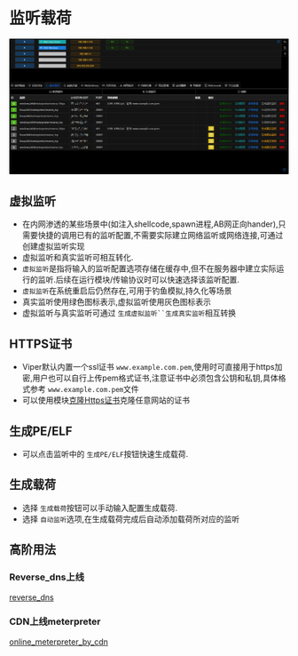 # 监听载荷

![img_1.png](webp/handler_and_payload/img_1.png)

## 虚拟监听

+ 在内网渗透的某些场景中(如注入shellcode,spawn进程,AB网正向hander),只需要快捷的调用已有的监听配置,不需要实际建立网络监听或网络连接,可通过创建虚拟监听实现
+ 虚拟监听和真实监听可相互转化.
+ `虚拟监听`是指将输入的监听配置选项存储在缓存中,但不在服务器中建立实际运行的监听.后续在运行模块/传输协议时可以快速选择该监听配置.
+ `虚拟监听`在系统重启后仍然存在,可用于钓鱼模拟,持久化等场景
+ 真实监听使用绿色图标表示,虚拟监听使用灰色图标表示
+ 虚拟监听与真实监听可通过 `生成虚拟监听``生成真实监听`相互转换

## HTTPS证书

+ Viper默认内置一个ssl证书 `www.example.com.pem`,使用时可直接用于https加密,用户也可以自行上传pem格式证书,注意证书中必须包含公钥和私钥,具体格式参考 `www.example.com.pem`文件
+ 可以使用模块[克隆Https证书](../module/DefenseEvasion_SubvertTrustControls_CloneSSLPem.md)克隆任意网站的证书

## 生成PE/ELF

+ 可以点击监听中的 `生成PE/ELF`按钮快速生成载荷.

## 生成载荷

+ 选择 `生成载荷`按钮可以手动输入配置生成载荷.
+ 选择 `自动监听`选项,在生成载荷完成后自动添加载荷所对应的监听

## 高阶用法

### Reverse_dns上线

[reverse_dns](../training/invisible_wings_msf_using_dns_tunnel_for_online.md)

### CDN上线meterpreter

[online_meterpreter_by_cdn](../training/online_meterpreter_by_cdn/online_meterpreter_by_cdn.md)